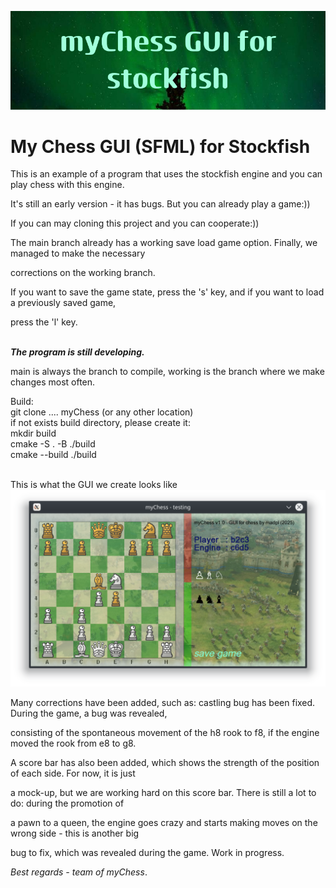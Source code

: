 ![alt text](image.png)
# My Chess GUI (SFML) for Stockfish
This is an example of a program that uses the stockfish engine and you can play chess with this engine.

It's still an early version - it has bugs. But you can already play a game:))

If you can may cloning this project and you can cooperate:))

The main branch already has a working save load game option. Finally, we managed to make the necessary 

corrections on the working branch.

If you want to save the game state, press the 's' key, and if you want to load a previously saved game,

press the 'l' key. </br></br>

***The program is still developing.***</br>

main is always the branch to compile, working is the branch where we make changes most often.

Build:</br>
git clone .... myChess (or any other location)</br>
if not exists build directory, please create it:</br>
mkdir build</br>
cmake -S .   -B ./build</br>
cmake --build ./build</br></br>

This is what the GUI we create looks like
![alt text](chess1.png)


Many corrections have been added, such as: castling bug has been fixed. During the game, a bug was revealed,

consisting of the spontaneous movement of the h8 rook to f8, if the engine moved the rook from e8 to g8.

A score bar has also been added, which shows the strength of the position of each side. For now, it is just

a mock-up, but we are working hard on this score bar. There is still a lot to do: during the promotion of 

a pawn to a queen, the engine goes crazy and starts making moves on the wrong side - this is another big 

bug to fix, which was revealed during the game. Work in progress. 

*Best regards - team of myChess*.
